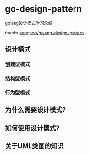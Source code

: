# go-design-pattern

golang设计模式学习总结

thanks [senghoo/golang-design-pattern](https://github.com/senghoo/golang-design-pattern)

## 设计模式

### 创建型模式

### 结构型模式

### 行为型模式

## 为什么需要设计模式?

## 如何使用设计模式?

## 关于UML类图的知识
